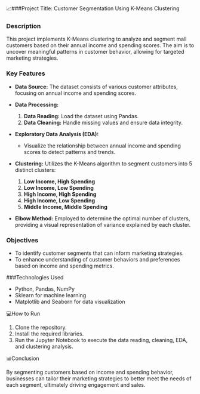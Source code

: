 📈###Project Title: Customer Segmentation Using K-Means Clustering

### Description

This project implements K-Means clustering to analyze and segment mall customers based on their annual income and spending scores. The aim is to uncover meaningful patterns in customer behavior, allowing for targeted marketing strategies.

### Key Features

- **Data Source:** The dataset consists of various customer attributes, focusing on annual income and spending scores.
  
- **Data Processing:**
  1. **Data Reading:** Load the dataset using Pandas.
  2. **Data Cleaning:** Handle missing values and ensure data integrity.
  
- **Exploratory Data Analysis (EDA):**
  - Visualize the relationship between annual income and spending scores to detect patterns and trends.

- **Clustering:** Utilizes the K-Means algorithm to segment customers into 5 distinct clusters:
  1. **Low Income, High Spending**
  2. **Low Income, Low Spending**
  3. **High Income, High Spending**
  4. **High Income, Low Spending**
  5. **Middle Income, Middle Spending**

- **Elbow Method:** Employed to determine the optimal number of clusters, providing a visual representation of variance explained by each cluster.

### Objectives

- To identify customer segments that can inform marketing strategies.
- To enhance understanding of customer behaviors and preferences based on income and spending metrics.

###Technologies Used

- Python, Pandas, NumPy
- Sklearn for machine learning
- Matplotlib and Seaborn for data visualization

💻How to Run

1. Clone the repository.
2. Install the required libraries.
3. Run the Jupyter Notebook to execute the data reading, cleaning, EDA, and clustering analysis.

📊Conclusion

By segmenting customers based on income and spending behavior, businesses can tailor their marketing strategies to better meet the needs of each segment, ultimately driving engagement and sales.
